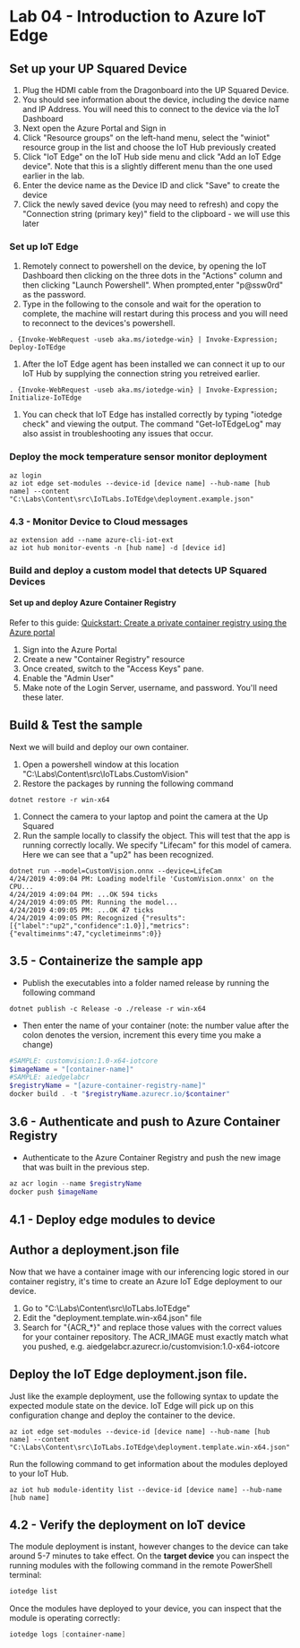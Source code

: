 # Lab 04 - Introduction to Azure IoT Edge

## Set up your UP Squared Device

1. Plug the HDMI cable from the Dragonboard into the UP Squared Device.
1. You should see information about the device, including the device name and IP Address. You will need this to connect to the device via the IoT Dashboard
1. Next open the Azure Portal and Sign in
1. Click "Resource groups" on the left-hand menu, select the "winiot" resource group in the list and choose the IoT Hub previously created
1. Click "IoT Edge" on the IoT Hub side menu and click "Add an IoT Edge device". Note that this is a slightly different menu than the one used earlier in the lab.
1. Enter the device name as the Device ID and click "Save" to create the device
1. Click the newly saved device (you may need to refresh) and copy the "Connection string (primary key)" field to the clipboard - we will use this later


### Set up IoT Edge

1. Remotely connect to powershell on the device, by opening the IoT Dashboard then clicking on the three dots in the "Actions" column and then clicking "Launch Powershell". When prompted,enter "p@ssw0rd" as the password.
1. Type in the following to the console and wait for the operation to complete, the machine will restart during this process and you will need to reconnect to the devices's powershell.

```
. {Invoke-WebRequest -useb aka.ms/iotedge-win} | Invoke-Expression; Deploy-IoTEdge
```

1. After the IoT Edge agent has been installed we can connect it up to our IoT Hub by supplying the connection string you retreived earlier.

```
. {Invoke-WebRequest -useb aka.ms/iotedge-win} | Invoke-Expression; Initialize-IoTEdge
```

1. You can check that IoT Edge has installed correctly by typing "iotedge check" and viewing the output. The command "Get-IoTEdgeLog" may also assist in troubleshooting any issues that occur.

### Deploy the mock temperature sensor monitor deployment

```
az login
az iot edge set-modules --device-id [device name] --hub-name [hub name] --content "C:\Labs\Content\src\IoTLabs.IoTEdge\deployment.example.json"
```

### 4.3 - Monitor Device to Cloud messages

```
az extension add --name azure-cli-iot-ext
az iot hub monitor-events -n [hub name] -d [device id]
```
 
### Build and deploy a custom model that detects UP Squared Devices

#### Set up and deploy Azure Container Registry

Refer to this guide: [Quickstart: Create a private container registry using the Azure portal](https://docs.microsoft.com/en-us/azure/container-registry/container-registry-get-started-portal)

1. Sign into the Azure Portal
1. Create a new "Container Registry" resource
1. Once created, switch to the "Access Keys" pane.
1. Enable the "Admin User"
1. Make note of the Login Server, username, and password. You'll need these later.


## Build & Test the sample
Next we will build and deploy our own container.

1. Open a powershell window at this location "C:\Labs\Content\src\IoTLabs.CustomVision"
1. Restore the packages by running the following command

```
dotnet restore -r win-x64
```

1. Connect the camera to your laptop and point the camera at the Up Squared
1. Run the sample locally to classify the object. This will test that the app is running correctly locally. We specify "Lifecam" for this model of camera. Here we can see that a "up2" has been recognized.

```
dotnet run --model=CustomVision.onnx --device=LifeCam
4/24/2019 4:09:04 PM: Loading modelfile 'CustomVision.onnx' on the CPU...
4/24/2019 4:09:04 PM: ...OK 594 ticks
4/24/2019 4:09:05 PM: Running the model...
4/24/2019 4:09:05 PM: ...OK 47 ticks
4/24/2019 4:09:05 PM: Recognized {"results":[{"label":"up2","confidence":1.0}],"metrics":{"evaltimeinms":47,"cycletimeinms":0}}
```

## 3.5 - Containerize the sample app 

-  Publish the executables into a folder named release by running the following command
```
dotnet publish -c Release -o ./release -r win-x64
```
- Then enter the name of your container (note: the number value after the colon denotes the version, increment this every time you make a change)
```powershell
#SAMPLE: customvision:1.0-x64-iotcore
$imageName = "[container-name]"
#SAMPLE: aiedgelabcr
$registryName = "[azure-container-registry-name]"
docker build . -t "$registryName.azurecr.io/$container"
```


## 3.6 - Authenticate and push to Azure Container Registry

- Authenticate to the Azure Container Registry and push the new image that was built in the previous step.

```powershell
az acr login --name $registryName
docker push $imageName
```

## 4.1 - Deploy edge modules to device 

## Author a deployment.json file

Now that we have a container image with our inferencing logic stored in our container registry, it's time to create an Azure IoT Edge deployment to our device.

1. Go to "C:\Labs\Content\src\IoTLabs.IoTEdge"
1. Edit the "deployment.template.win-x64.json" file
1. Search for "{ACR_*}" and replace those values with the correct values for your container repository. The ACR_IMAGE must exactly match what you pushed, e.g. aiedgelabcr.azurecr.io/customvision:1.0-x64-iotcore


## Deploy the IoT Edge deployment.json file. 

Just like the example deployment, use the following syntax to update the expected module state on the device. IoT Edge will pick up on this configuration change and deploy the container to the device.

```
az iot edge set-modules --device-id [device name] --hub-name [hub name] --content "C:\Labs\Content\src\IoTLabs.IoTEdge\deployment.template.win-x64.json"
```

Run the following command to get information about the modules deployed to your IoT Hub.
```
az iot hub module-identity list --device-id [device name] --hub-name [hub name]
```

## 4.2 - Verify the deployment on IoT device

The module deployment is instant, however changes to the device can take around 5-7 minutes to take effect. On the **target device** you can inspect the running modules with the following command in the remote PowerShell terminal:

```powershell
iotedge list
```

Once the modules have deployed to your device, you can inspect that the module is operating correctly:

```powershell
iotedge logs [container-name]
```
